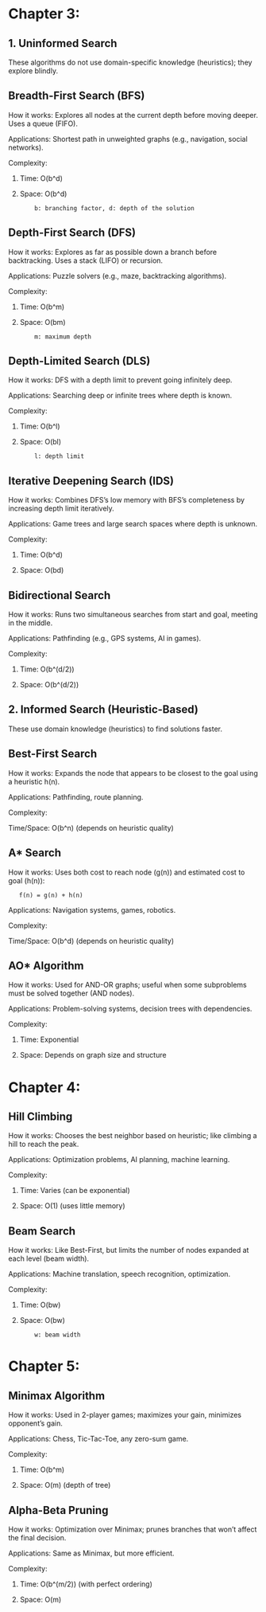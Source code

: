 # Chapter 3: 

## 1. Uninformed Search

These algorithms do not use domain-specific knowledge (heuristics); they explore blindly.

## Breadth-First Search (BFS)

How it works: Explores all nodes at the current depth before moving deeper.
Uses a queue (FIFO).

Applications: Shortest path in unweighted graphs (e.g., navigation, social networks).

Complexity:

  1. Time: O(b^d)

  2. Space: O(b^d)

             b: branching factor, d: depth of the solution

## Depth-First Search (DFS)

How it works: Explores as far as possible down a branch before backtracking.
Uses a stack (LIFO) or recursion.

Applications: Puzzle solvers (e.g., maze, backtracking algorithms).

Complexity:

  1. Time: O(b^m)

  2. Space: O(bm)

             m: maximum depth

## Depth-Limited Search (DLS)

How it works: DFS with a depth limit to prevent going infinitely deep.

Applications: Searching deep or infinite trees where depth is known.

Complexity:

  1. Time: O(b^l)

  2. Space: O(bl)

             l: depth limit

## Iterative Deepening Search (IDS)

How it works: Combines DFS’s low memory with BFS’s completeness by increasing depth limit iteratively.

Applications: Game trees and large search spaces where depth is unknown.

Complexity:

  1. Time: O(b^d)

  2. Space: O(bd)

## Bidirectional Search

How it works: Runs two simultaneous searches from start and goal, meeting in the middle.

Applications: Pathfinding (e.g., GPS systems, AI in games).

Complexity:

  1. Time: O(b^(d/2))

  2. Space: O(b^(d/2))

## 2. Informed Search (Heuristic-Based)

These use domain knowledge (heuristics) to find solutions faster.

## Best-First Search

How it works: Expands the node that appears to be closest to the goal using a heuristic h(n).

Applications: Pathfinding, route planning.

Complexity:

  Time/Space: O(b^n) (depends on heuristic quality)

## A* Search

How it works: Uses both cost to reach node (g(n)) and estimated cost to goal (h(n)):

       f(n) = g(n) + h(n)

Applications: Navigation systems, games, robotics.

Complexity:

   Time/Space: O(b^d) (depends on heuristic quality)

## AO* Algorithm

How it works: Used for AND-OR graphs; useful when some subproblems must be solved together (AND nodes).

Applications: Problem-solving systems, decision trees with dependencies.

Complexity:

  1. Time: Exponential

  2. Space: Depends on graph size and structure

# Chapter 4:

## Hill Climbing

How it works: Chooses the best neighbor based on heuristic; like climbing a hill to reach the peak.

Applications: Optimization problems, AI planning, machine learning.

Complexity:

  1. Time: Varies (can be exponential)

  2. Space: O(1) (uses little memory)

## Beam Search

How it works: Like Best-First, but limits the number of nodes expanded at each level (beam width).

Applications: Machine translation, speech recognition, optimization.

Complexity:

  1. Time: O(bw)

  2. Space: O(bw)

             w: beam width

# Chapter 5:

## Minimax Algorithm

How it works: Used in 2-player games; maximizes your gain, minimizes opponent’s gain.

Applications: Chess, Tic-Tac-Toe, any zero-sum game.

Complexity:

  1. Time: O(b^m)

  2. Space: O(m) (depth of tree)

## Alpha-Beta Pruning

How it works: Optimization over Minimax; prunes branches that won’t affect the final decision.

Applications: Same as Minimax, but more efficient.

Complexity:

  1. Time: O(b^(m/2)) (with perfect ordering)

  2. Space: O(m)